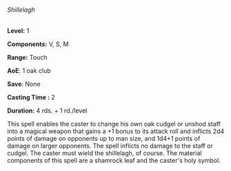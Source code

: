 ###### Shillelagh

**Level:** 1

**Components:** V, S, M

**Range:** Touch

**AoE**: 1 oak club

**Save**: None

**Casting Time :** 2

**Duration:** 4 rds. + 1 rd./level

This spell enables the caster to change his own oak cudgel or unshod staff into a magical weapon that gains a +1 bonus to its attack roll and inflicts 2d4 points of damage on opponents up to man size, and 1d4+1 points of damage on larger opponents. The spell inflicts no damage to the staff or cudgel. The caster must wield the shillelagh, of course. The material components of this spell are a shamrock leaf and the caster's holy symbol.